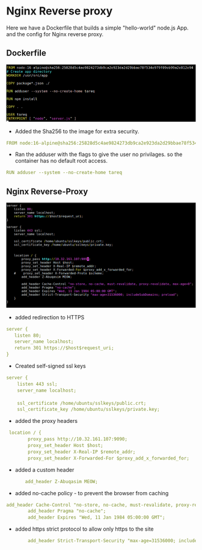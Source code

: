 # Nginx Reverse proxy 
Here we have a Dockerfile that builds a simple "hello-world" node.js App. and the config for Nginx reverse proxy.
## Dockerfile
 ![DockerFile](./images/dockerfile.png)
- Added the Sha256 to the image for extra security.
```yaml
FROM node:16-alpine@sha256:25828d5c4ae9824273db9ca2e923da2d29bbae78f534e979f09eb99a2e812e94
```
- Ran the adduser with the flags to give the user no privilages. so the container has no default root access.
```yaml
RUN adduser --system --no-create-home tareq
```
## Nginx Reverse-Proxy
 ![Nginx](./images/nginx-config.png)
 - added redirection to HTTPS 
 ```yaml
server {
    listen 80;
    server_name localhost;
    return 301 https://$host$request_uri;
}

```
- Created self-signed ssl keys 
```yaml
server {
    listen 443 ssl;
    server_name localhost;

    ssl_certificate /home/ubuntu/sslkeys/public.crt;
    ssl_certificate_key /home/ubuntu/sslkeys/private.key;

```
- added the proxy headers

```yaml
 location / {
        proxy_pass http://10.32.161.107:9090;
        proxy_set_header Host $host;
        proxy_set_header X-Real-IP $remote_addr;
        proxy_set_header X-Forwarded-For $proxy_add_x_forwarded_for;
```
 - added a custom header
 ```yaml
        add_header Z-Abuqasim MEOW;
```
- added no-cache policy - to prevent the browser from caching
```yaml
add_header Cache-Control "no-store, no-cache, must-revalidate, proxy-revalidate, max-age=0";
        add_header Pragma "no-cache";
        add_header Expires "Wed, 11 Jan 1984 05:00:00 GMT";
```
- added https strict protocol to allow only https to the site
```yaml
        add_header Strict-Transport-Security "max-age=31536000; includeSubDomains; preload";
```
